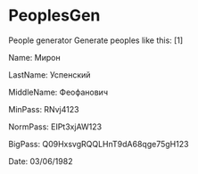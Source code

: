 # PeoplesGen
People generator
Generate peoples like this:
[1]

Name: Мирон

LastName: Успенский

MiddleName: Феофанович

MinPass: RNvj4123

NormPass: EIPt3xjAW123

BigPass: Q09HxsvgRQQLHnT9dA68qge75gH123

Date: 03/06/1982
